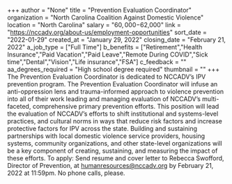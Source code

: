 +++
author = "None"
title = "Prevention Evaluation Coordinator"
organization = "North Carolina Coalition Against Domestic Violence"
location = "North Carolina"
salary = "$60,000-$62,000"
link = "https://nccadv.org/about-us/employment-opportunities"
sort_date = "2022-01-29"
created_at = "January 29, 2022"
closing_date = "February 21, 2022"
a_job_type = ["Full Time"]
b_benefits = ["Retirement","Health Insurance","Paid Vacation","Paid Leave","Remote During COVID","Sick time","Dental","Vision","Life insurance","FSA"]
c_feedback = ""
aa_degrees_required = "High school degree required"
thumbnail = ""
+++
The Prevention Evaluation Coordinator is dedicated to NCCADV’s IPV prevention program. The Prevention Evaluation Coordinator will infuse an anti-oppression lens and trauma-informed approach to violence prevention into all of their work leading and managing evaluation of NCCADV’s multi-faceted, comprehensive primary prevention efforts. This position will lead the evaluation of NCCADV’s efforts to shift institutional and systems-level practices, and cultural norms in ways that reduce risk factors and increase protective factors for IPV across the state. Building and sustaining partnerships with local domestic violence service providers, housing systems, community organizations, and other state-level organizations will be a key component of creating, sustaining, and measuring the impact of these efforts. To apply: Send resume and cover letter to Rebecca Swofford, Director of Prevention, at humanresources@nccadv.org  by February 21, 2022 at 11:59pm. No phone calls, please.